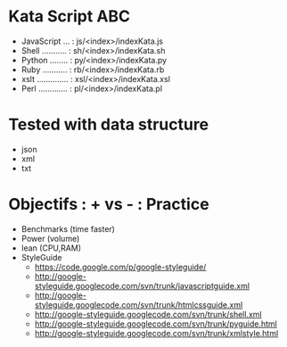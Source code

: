 Kata Script ABC
===============
  - JavaScript ... : js/\<index\>/indexKata.js
  - Shell ........... : sh/\<index\>/indexKata.sh
  - Python ........ : py/\<index\>/indexKata.py
  - Ruby ........... : rb/\<index\>/indexKata.rb
  - xslt .............. : xsl/\<index\>/indexKata.xsl
  - Perl ............. : pl/\<index\>/indexKata.pl

Tested with data structure
==========================
  - json
  - xml
  - txt

Objectifs : + vs - : Practice 
=============================
  - Benchmarks  (time faster)
  - Power       (volume)
  - lean        (CPU,RAM)
  - StyleGuide
    - https://code.google.com/p/google-styleguide/
    - http://google-styleguide.googlecode.com/svn/trunk/javascriptguide.xml
    - http://google-styleguide.googlecode.com/svn/trunk/htmlcssguide.xml
    - http://google-styleguide.googlecode.com/svn/trunk/shell.xml
    - http://google-styleguide.googlecode.com/svn/trunk/pyguide.html
    - http://google-styleguide.googlecode.com/svn/trunk/xmlstyle.html
